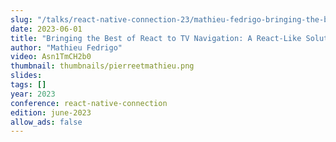 ```yaml
---
slug: "/talks/react-native-connection-23/mathieu-fedrigo-bringing-the-best-of-react-to-tv-navigation-a-react-like-solution-for-remote-control"
date: 2023-06-01
title: "Bringing the Best of React to TV Navigation: A React-Like Solution for Remote Control"
author: "Mathieu Fedrigo"
video: Asn1TmCH2b0
thumbnail: thumbnails/pierreetmathieu.png
slides:
tags: []
year: 2023
conference: react-native-connection
edition: june-2023
allow_ads: false
---
```


